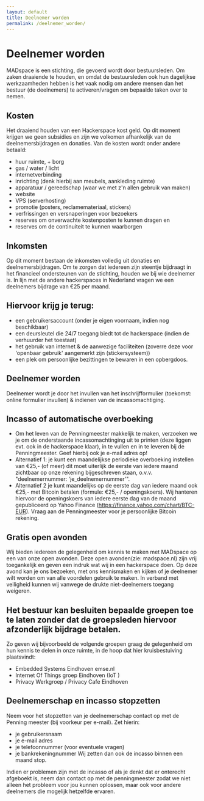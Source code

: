 ```yaml
---
layout: default
title: Deelnemer worden
permalink: /deelnemer_worden/
---
```


# Deelnemer worden
MADspace is een stichting, die gevoerd wordt door bestuursleden.
Om zaken draaiende te houden, en omdat de bestuursleden ook hun dagelijkse werkzaamheden hebben is het vaak nodig om andere mensen dan het bestuur (de deelnemers) te activeren/vragen om bepaalde taken over te nemen.

## Kosten
Het draaiend houden van een Hackerspace kost geld. Op dit moment krijgen we geen subsidies en zijn we volkomen afhankelijk van de deelnemersbijdragen en donaties. Van de kosten wordt onder andere betaald:
* huur ruimte, + borg
* gas / water / licht
* internetverbinding
* inrichting (denk hierbij aan meubels, aankleding ruimte)
* apparatuur / gereedschap (waar we met z'n allen gebruik van maken)
* website
* VPS (serverhosting)
* promotie (posters, reclamemateriaal, stickers)
* verfrissingen en versnaperingen voor bezoekers
* reserves om onverwachte kostenposten te kunnen dragen en
* reserves om de continuiteit te kunnen waarborgen

## Inkomsten
Op dit moment bestaan de inkomsten volledig uit donaties en deelnemersbijdragen. Om te zorgen dat iedereen zijn steentje bijdraagt in het financieel ondersteunen van de stichting, houden we bij wie deelnemer is.
In lijn met de andere hackerspaces in Nederland vragen we een deelnemers bijdrage van €25 per maand.

## Hiervoor krijg je terug:
* een gebruikersaccount (onder je eigen voornaam, indien nog beschikbaar)
* een deursleutel die 24/7 toegang biedt tot de hackerspace (indien de verhuurder het toestaat)
* het gebruik van internet & de aanwezige faciliteiten (zoverre deze voor 'openbaar gebruik' aangemerkt zijn (stickersysteem))
* een plek om persoonlijke bezittingen te bewaren in een opbergdoos.

## Deelnemer worden
Deelnemer wordt je door het invullen van het inschrijfformulier (toekomst: online formulier invullen) & indienen van de incassomachtiging.

## Incasso of automatische overboeking
* Om het leven van de Penningmeester makkelijk te maken, verzoeken we je om de onderstaande incassomachtinging uit te printen (deze liggen evt. ook in de hackerspace klaar), in te vullen en in te leveren bij de Penningmeester. Geef hierbij ook je e-mail adres op!
* Alternatief 1: je kunt een maandelijkse periodieke overboeking instellen van €25,-  (of meer) dit moet uiterlijk de eerste van iedere maand zichtbaar op onze rekening bijgeschreven staan, o.v.v. "deelnemernummer: 'je_deelnemernummer'".
* Alternatief 2 je kunt maandelijks op de eerste dag van iedere maand ook €25,- met Bitcoin betalen (formule: €25,- / openingskoers). Wij hanteren hiervoor de openingskoers van iedere eerste dag van de maand gepubliceerd op Yahoo Finance (https://finance.yahoo.com/chart/BTC-EUR). Vraag aan de Penningmeester voor je persoonlijke Bitcoin rekening.

## Gratis open avonden
Wij bieden iedereen de gelegenheid om kennis te maken met MADspace op een van onze open avonden. Deze open avonden(zie: madspace.nl) zijn vrij toegankelijk en geven een indruk wat wij in een hackerspace doen. Op deze avond kan je ons bezoeken, met ons kennismaken en kijken of je deelnemer wilt worden om van alle voordelen gebruik te maken. In verband met veiligheid kunnen wij vanwege de drukte niet-deelnemers toegang weigeren.

## Het bestuur kan besluiten bepaalde groepen toe te laten zonder dat de groepsleden hiervoor afzonderlijk bijdrage betalen.
Zo geven wij bijvoorbeeld de volgende groepen graag de gelegenheid om hun kennis te delen in onze ruimte, in de hoop dat hier kruisbestuiving plaatsvindt:
* Embedded Systems Eindhoven emse.nl
* Internet Of Things groep Eindhoven (IoT )
* Privacy Werkgroep / Privacy Cafe Eindhoven


## Deelnemerschap en incasso stopzetten
Neem voor het stopzetten van je deelnemerschap contact op met de Penning meester (bij voorkeur per e-mail). Zet hierin:
* je gebruikersnaam
* je e-mail adres
* je telefoonnummer (voor eventuele vragen)
* je bankrekeningnummer
Wij zetten dan ook de incasso binnen een maand stop.

Indien er problemen zijn met de incasso of als je denkt dat er onterecht afgeboekt is, neem dan contact op met de penningmeester zodat we niet alleen het probleem voor jou kunnen oplossen, maar ook voor andere deelnemers die mogelijk hetzelfde ervaren.

